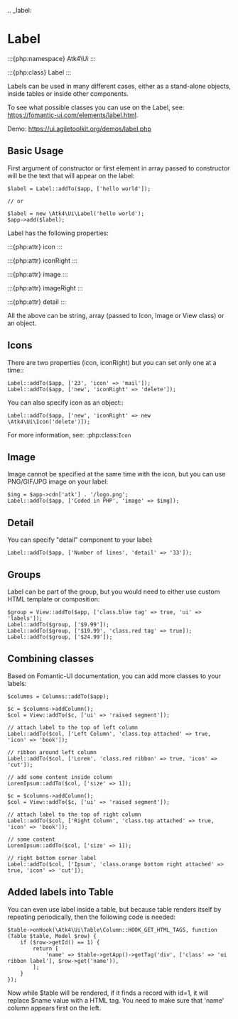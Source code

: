 .. _label:

# Label

:::{php:namespace} Atk4\Ui
:::

:::{php:class} Label
:::

Labels can be used in many different cases, either as a stand-alone objects, inside tables or inside
other components.

To see what possible classes you can use on the Label, see: https://fomantic-ui.com/elements/label.html.

Demo: https://ui.agiletoolkit.org/demos/label.php

## Basic Usage

First argument of constructor or first element in array passed to constructor will be the text that will
appear on the label:

```
$label = Label::addTo($app, ['hello world']);

// or

$label = new \Atk4\Ui\Label('hello world');
$app->add($label);
```


Label has the following properties:

:::{php:attr} icon
:::

:::{php:attr} iconRight
:::

:::{php:attr} image
:::

:::{php:attr} imageRight
:::

:::{php:attr} detail
:::

All the above can be string, array (passed to Icon, Image or View class) or an object.

## Icons

There are two properties (icon, iconRight) but you can set only one at a time::

    Label::addTo($app, ['23', 'icon' => 'mail']);
    Label::addTo($app, ['new', 'iconRight' => 'delete']);

You can also specify icon as an object::

    Label::addTo($app, ['new', 'iconRight' => new \Atk4\Ui\Icon('delete')]);

For more information, see: :php:class:`Icon`

## Image

Image cannot be specified at the same time with the icon, but you can use PNG/GIF/JPG image on your label:

```
$img = $app->cdn['atk'] . '/logo.png';
Label::addTo($app, ['Coded in PHP', 'image' => $img]);
```

## Detail

You can specify "detail" component to your label:

```
Label::addTo($app, ['Number of lines', 'detail' => '33']);
```

## Groups

Label can be part of the group, but you would need to either use custom HTML template or
composition:

```
$group = View::addTo($app, ['class.blue tag' => true, 'ui' => 'labels']);
Label::addTo($group, ['$9.99']);
Label::addTo($group, ['$19.99', 'class.red tag' => true]);
Label::addTo($group, ['$24.99']);
```

## Combining classes

Based on Fomantic-UI documentation, you can add more classes to your labels:

```
$columns = Columns::addTo($app);

$c = $columns->addColumn();
$col = View::addTo($c, ['ui' => 'raised segment']);

// attach label to the top of left column
Label::addTo($col, ['Left Column', 'class.top attached' => true, 'icon' => 'book']);

// ribbon around left column
Label::addTo($col, ['Lorem', 'class.red ribbon' => true, 'icon' => 'cut']);

// add some content inside column
LoremIpsum::addTo($col, ['size' => 1]);

$c = $columns->addColumn();
$col = View::addTo($c, ['ui' => 'raised segment']);

// attach label to the top of right column
Label::addTo($col, ['Right Column', 'class.top attached' => true, 'icon' => 'book']);

// some content
LoremIpsum::addTo($col, ['size' => 1]);

// right bottom corner label
Label::addTo($col, ['Ipsum', 'class.orange bottom right attached' => true, 'icon' => 'cut']);
```

## Added labels into Table

You can even use label inside a table, but because table renders itself by repeating periodically, then
the following code is needed:

```
$table->onHook(\Atk4\Ui\Table\Column::HOOK_GET_HTML_TAGS, function (Table $table, Model $row) {
    if ($row->getId() == 1) {
        return [
            'name' => $table->getApp()->getTag('div', ['class' => 'ui ribbon label'], $row->get('name')),
        ];
    }
});
```

Now while $table will be rendered, if it finds a record with id=1, it will replace $name value with a HTML tag.
You need to make sure that 'name' column appears first on the left.

